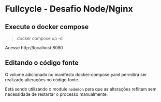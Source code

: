 # Fullcycle - Desafio Node/Nginx

## Execute o docker compose


> docker compose up -d

Acesse http://localhost:8080

## Editando o código fonte

O volume adicionado no manifesto docker-compose.yaml permitirá ser realizado alterações no código fonte.

Está sendo utilizando o module `nodemon` para que as alterações reflitam sem necessidade de restartar o processo manualmente.




